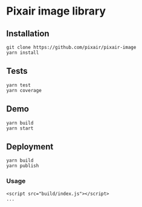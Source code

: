 # Pixair image library

## Installation

```
git clone https://github.com/pixair/pixair-image
yarn install
```

## Tests

```
yarn test
yarn coverage
```

## Demo

```
yarn build
yarn start
```

## Deployment

```
yarn build
yarn publish
```

### Usage

```
<script src="build/index.js"></script>
...
```
